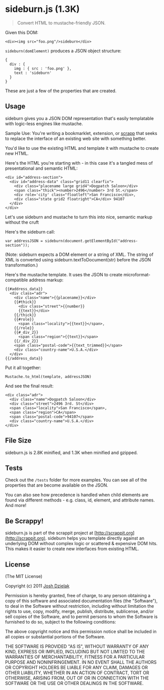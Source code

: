 sideburn.js (1.3K)
=================

> Convert HTML to mustache-friendly JSON.

Given this DOM:

    <div><img src="foo.png"/>sideburn</div>


`sideburn(domElement)` produces a JSON object structure:


    {
      div : {
        img : { src : 'foo.png' },
        text : 'sideburn'
      }
    }

These are just a few of the properties that are created.

Usage
--------------
sideburn gives you a JSON DOM representation that's easily templatable
with logic-less engines like mustache.

Sample Use: You're writing a bookmarklet, extension, or [scrapp](http://scrappit.org) that seeks to
replace the interface of an existing web site with something better.

You'd like to use the existing HTML and template it with mustache to create new HTML.

Here's the HTML you're starting with - in this case it's a tangled
mess of presentational and semantic HTML:

    <div id="address-section">
      <div id="address-data" class="grid11 clearfix">
        <div class="placename large grid4">Dogpatch Saloon</div>
        <span class="thick"><number>2496</number> 3rd St.</span>
        <div role='city' class="floatleft">San Francisco</div>,
        <div class="state grid2 floatright">CA</div> 94107
      </div>
    </div>

Let's use sideburn and mustache to turn this into nice, semantic markup without the cruft

Here's the sideburn call:


    var addressJSON = sideburn(document.getElementById("address-section"));


(Note: sideburn expects a DOM element or a string of XML. The string of XML is converted using sideburn.textToDocument(str)
before the JSON transformation.)

Here's the mustache template. It uses the JSON to create microformat-compatible address markup:

    {{#address_data}}
      <div class="adr">
        <div class="name">{{placename}}</div>
        {{#thick}}
          <div class="street">{{number}}
          {{text}}</div>
        {{/thick}}
        {{#role}}
          <span class="locality">{{text}}</span>,
        {{/role}}
        {{#_div_2}}
          <span class="region">{{text}}</span>
        {{/_div_2}}
        <span class="postal-code">{{text_trimmed}}</span>
        <div class="country-name">U.S.A.</div>
      </div>
    {{/address_data}}

Put it all together:

    Mustache.to_html(template, addressJSON)

And see the final result:

    <div class="adr">
      <div class="name">Dogpatch Saloon</div>
      <div class="street">2496 3rd. St</div>
      <span class="locality">San Francisco</span>,
      <span class="region">CA</span>
      <span class="postal-code">94107</span>
      <div class="country-name">U.S.A.</div>
    </div>


File Size
---------
sideburn.js is 2.8K minified, and 1.3K when minified and gzipped.

Tests
---------
Check out the `/tests` folder for more examples. You can see all of the properties that are become available on the JSON.

You can also see how precedence is handled when child elements are found
via different methods - e.g. class, id, element, and attribute names. And more!

Be Scrappy!
-----------
sideburn.js is part of the scrappit project at [http://scrappit.org](http://scrappit.org).
sideburn helps you template directly against an underlying DOM without complex logic or
scattered & expensive DOM hits. This makes it easier to create new interfaces
from existing HTML.

License
-------
(The MIT License)

Copyright (c) 2011 [Josh Dzielak](http://joshdzielak.com)

Permission is hereby granted, free of charge, to any person obtaining a copy
of this software and associated documentation files (the "Software"), to deal
in the Software without restriction, including without limitation the rights
to use, copy, modify, merge, publish, distribute, sublicense, and/or sell
copies of the Software, and to permit persons to whom the Software is
furnished to do so, subject to the following conditions:

The above copyright notice and this permission notice shall be included in
all copies or substantial portions of the Software.

THE SOFTWARE IS PROVIDED "AS IS", WITHOUT WARRANTY OF ANY KIND, EXPRESS OR
IMPLIED, INCLUDING BUT NOT LIMITED TO THE WARRANTIES OF MERCHANTABILITY,
FITNESS FOR A PARTICULAR PURPOSE AND NONINFRINGEMENT. IN NO EVENT SHALL THE
AUTHORS OR COPYRIGHT HOLDERS BE LIABLE FOR ANY CLAIM, DAMAGES OR OTHER
LIABILITY, WHETHER IN AN ACTION OF CONTRACT, TORT OR OTHERWISE, ARISING
FROM, OUT OF OR IN CONNECTION WITH THE SOFTWARE OR THE USE OR OTHER DEALINGS
IN THE SOFTWARE.